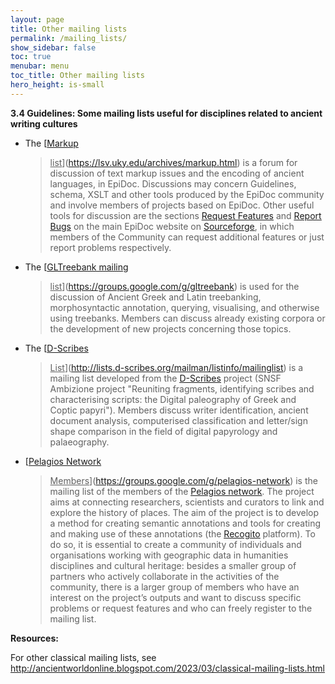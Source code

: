 ```yaml
---
layout: page
title: Other mailing lists
permalink: /mailing_lists/
show_sidebar: false
toc: true
menubar: menu
toc_title: Other mailing lists
hero_height: is-small
---
```




**<span class="mark">3.4 Guidelines: Some mailing lists useful for
disciplines related to ancient writing cultures</span>**

-   <span class="mark">The [<u>Markup
    > list</u>](https://lsv.uky.edu/archives/markup.html) is a forum for
    > discussion of text markup issues and the encoding of ancient
    > languages, in EpiDoc. Discussions may concern Guidelines, schema,
    > XSLT and other tools produced by the EpiDoc community and involve
    > members of projects based on EpiDoc. Other useful tools for
    > discussion are the sections [<u>Request
    > Features</u>](https://sourceforge.net/p/epidoc/feature-requests/)
    > and [<u>Report Bugs</u>](https://sourceforge.net/p/epidoc/bugs/)
    > on the main EpiDoc website on
    > [<u>Sourceforge</u>](https://sourceforge.net/p/epidoc/wiki/Home/),
    > in which members of the Community can request additional features
    > or just report problems respectively.</span>

-   <span class="mark">The [<u>GLTreebank mailing
    > list</u>](https://groups.google.com/g/gltreebank) is used for the
    > discussion of Ancient Greek and Latin treebanking, morphosyntactic
    > annotation, querying, visualising, and otherwise using treebanks.
    > Members can discuss already existing corpora or the development of
    > new projects concerning those topics.</span>

-   <span class="mark">The [<u>D-Scribes
    > List</u>](http://lists.d-scribes.org/mailman/listinfo/mailinglist)
    > is a mailing list developed from the
    > [<u>D-Scribes</u>](https://d-scribes.philhist.unibas.ch/en/)
    > project (SNSF Ambizione project "Reuniting fragments, identifying
    > scribes and characterising scripts: the Digital paleography of
    > Greek and Coptic papyri"). Members discuss writer identification,
    > ancient document analysis, computerised classification and
    > letter/sign shape comparison in the field of digital papyrology
    > and palaeography.</span>

-   <span class="mark">[<u>Pelagios Network
    > Members</u>](https://groups.google.com/g/pelagios-network) is the
    > mailing list of the members of the [<u>Pelagios
    > network</u>](https://pelagios.org/). The project aims at
    > connecting researchers, scientists and curators to link and
    > explore the history of places. The aim of the project is to
    > develop a method for creating semantic annotations and tools for
    > creating and making use of these annotations (the
    > [<u>Recogito</u>](https://recogito.pelagios.org/) platform). To do
    > so, it is essential to create a community of individuals and
    > organisations working with geographic data in humanities
    > disciplines and cultural heritage: besides a smaller group of
    > partners who actively collaborate in the activities of the
    > community, there is a larger group of members who have an interest
    > on the project’s outputs and want to discuss specific problems or
    > request features and who can freely register to the mailing
    > list.</span>

**<span class="mark">Resources:</span>**

<span class="mark">For other classical mailing lists, see
[<u>http://ancientworldonline.blogspot.com/2023/03/classical-mailing-lists.html</u>](http://ancientworldonline.blogspot.com/2023/03/classical-mailing-lists.html)</span>

